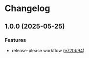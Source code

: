 # Changelog

## 1.0.0 (2025-05-25)


### Features

* release-please workflow ([e720b94](https://github.com/atticus-sullivan/fcgiwrap_go/commit/e720b941bc2f0373452beae8badfb42b38265de5))
